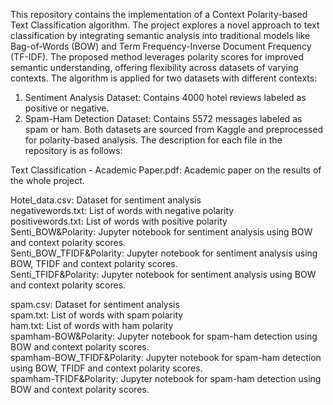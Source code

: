 This repository contains the implementation of a Context Polarity-based Text Classification algorithm. The project explores a novel approach to text classification by integrating semantic analysis into traditional models like Bag-of-Words (BOW) and Term Frequency-Inverse Document Frequency (TF-IDF). The proposed method leverages polarity scores for improved semantic understanding, offering flexibility across datasets of varying contexts. The algorithm is applied for two datasets with different contexts:
1) Sentiment Analysis Dataset:
   Contains 4000 hotel reviews labeled as positive or negative.
2) Spam-Ham Detection Dataset:
   Contains 5572 messages labeled as spam or ham.
Both datasets are sourced from Kaggle and preprocessed for polarity-based analysis.
The description for each file in the repository is as follows:

Text Classification - Academic Paper.pdf: Academic paper on the results of the whole project.

Hotel_data.csv: Dataset for sentiment analysis   
negativewords.txt: List of words with negative polarity   
positivewords.txt: List of words with positive polarity   
Senti_BOW&Polarity: Jupyter notebook for sentiment analysis using BOW and context polarity scores.   
Senti_BOW_TFIDF&Polarity: Jupyter notebook for sentiment analysis using BOW, TFIDF and context polarity scores.   
Senti_TFIDF&Polarity: Jupyter notebook for sentiment analysis using BOW and context polarity scores.   

spam.csv: Dataset for sentiment analysis   
spam.txt: List of words with spam polarity   
ham.txt: List of words with ham polarity   
spamham-BOW&Polarity: Jupyter notebook for spam-ham detection using BOW and context polarity scores.	  
spamham-BOW_TFIDF&Polarity: Jupyter notebook for spam-ham detection using BOW, TFIDF and context polarity scores.	  
spamham-TFIDF&Polarity: Jupyter notebook for spam-ham detection using BOW and context polarity scores.	  
